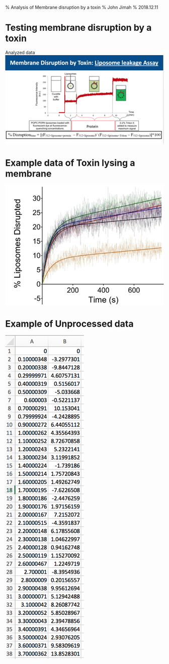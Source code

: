 % Analysis of Membrane disruption by a toxin
% John Jimah
% 2018.12.11

# Testing membrane disruption by a toxin
Analyzed data
![AddAve](images/disruption.png)
# Example data of Toxin lysing a membrane
![AddAve](images/toxin.png)
# Example of Unprocessed data
![AddAve](data.png)
